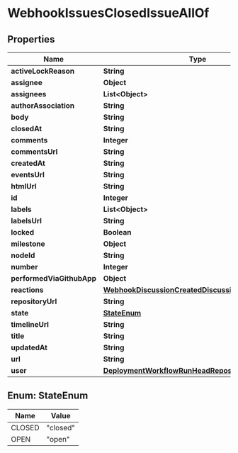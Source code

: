 

# WebhookIssuesClosedIssueAllOf


## Properties

| Name | Type | Description | Notes |
|------------ | ------------- | ------------- | -------------|
|**activeLockReason** | **String** |  |  [optional] |
|**assignee** | **Object** |  |  [optional] |
|**assignees** | **List&lt;Object&gt;** |  |  [optional] |
|**authorAssociation** | **String** |  |  [optional] |
|**body** | **String** |  |  [optional] |
|**closedAt** | **String** |  |  |
|**comments** | **Integer** |  |  [optional] |
|**commentsUrl** | **String** |  |  [optional] |
|**createdAt** | **String** |  |  [optional] |
|**eventsUrl** | **String** |  |  [optional] |
|**htmlUrl** | **String** |  |  [optional] |
|**id** | **Integer** |  |  [optional] |
|**labels** | **List&lt;Object&gt;** |  |  [optional] |
|**labelsUrl** | **String** |  |  [optional] |
|**locked** | **Boolean** |  |  [optional] |
|**milestone** | **Object** |  |  [optional] |
|**nodeId** | **String** |  |  [optional] |
|**number** | **Integer** |  |  [optional] |
|**performedViaGithubApp** | **Object** |  |  [optional] |
|**reactions** | [**WebhookDiscussionCreatedDiscussionAllOfReactions**](WebhookDiscussionCreatedDiscussionAllOfReactions.md) |  |  [optional] |
|**repositoryUrl** | **String** |  |  [optional] |
|**state** | [**StateEnum**](#StateEnum) |  |  |
|**timelineUrl** | **String** |  |  [optional] |
|**title** | **String** |  |  [optional] |
|**updatedAt** | **String** |  |  [optional] |
|**url** | **String** |  |  [optional] |
|**user** | [**DeploymentWorkflowRunHeadRepositoryOwner**](DeploymentWorkflowRunHeadRepositoryOwner.md) |  |  [optional] |



## Enum: StateEnum

| Name | Value |
|---- | -----|
| CLOSED | &quot;closed&quot; |
| OPEN | &quot;open&quot; |



